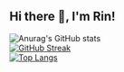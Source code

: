 <h2> Hi there 👋, I'm Rin! </h2>

![Anurag's GitHub stats](https://github-readme-stats.vercel.app/api?username=tcrin&show_icons=true&theme=github_dark) <br/>
[![GitHub Streak](https://github-readme-streak-stats.herokuapp.com?user=tcrin&theme=github-dark-dimmed&hide_border=true)](https://git.io/streak-stats)<br/>
[![Top Langs](https://github-readme-stats.vercel.app/api/top-langs/?username=tcrin)](https://github.com/anuraghazra/github-readme-stats)
<!--
**tcrin/tcrin** is a ✨ _special_ ✨ repository because its `README.md` (this file) appears on your GitHub profile.

Here are some ideas to get you started:

- 🔭 I’m currently working on ...
- 🌱 I’m currently learning ...
- 👯 I’m looking to collaborate on ...
- 🤔 I’m looking for help with ...
- 💬 Ask me about ...
- 📫 How to reach me: ...
- 😄 Pronouns: ...
- ⚡ Fun fact: ...
-->

